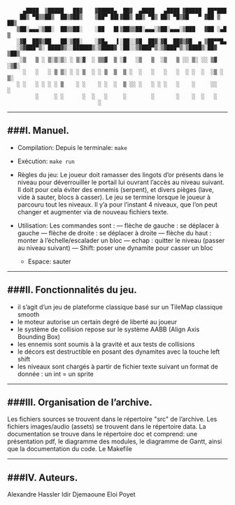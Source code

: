          ▄████  ▒█████   ██▓    ▓█████▄  ██▓  ▄████   ▄████ ▓█████  ██▀███  
        ██▒ ▀█▒▒██▒  ██▒▓██▒    ▒██▀ ██▌▓██▒ ██▒ ▀█▒ ██▒ ▀█▒▓█   ▀ ▓██ ▒ ██▒
       ▒██░▄▄▄░▒██░  ██▒▒██░    ░██   █▌▒██▒▒██░▄▄▄░▒██░▄▄▄░▒███   ▓██ ░▄█ ▒
       ░▓█  ██▓▒██   ██░▒██░    ░▓█▄   ▌░██░░▓█  ██▓░▓█  ██▓▒▓█  ▄ ▒██▀▀█▄  
       ░▒▓███▀▒░ ████▓▒░░██████▒░▒████▓ ░██░░▒▓███▀▒░▒▓███▀▒░▒████▒░██▓ ▒██▒
        ░▒   ▒ ░ ▒░▒░▒░ ░ ▒░▓  ░ ▒▒▓  ▒ ░▓   ░▒   ▒  ░▒   ▒ ░░ ▒░ ░░ ▒▓ ░▒▓░
         ░   ░   ░ ▒ ▒░ ░ ░ ▒  ░ ░ ▒  ▒  ▒ ░  ░   ░   ░   ░  ░ ░  ░  ░▒ ░ ▒░
       ░ ░   ░ ░ ░ ░ ▒    ░ ░    ░ ░  ░  ▒ ░░ ░   ░ ░ ░   ░    ░     ░░   ░ 
             ░     ░ ░      ░  ░   ░     ░        ░       ░    ░  ░   ░     
                                 ░                                          

---
###I. Manuel.
---
- Compilation: Depuis le terminale: `make`

- Exécution: `make run`

- Règles du jeu: Le joueur doit ramasser des lingots d’or présents dans le niveau pour déverrouiller le portail lui ouvrant l’accès au niveau suivant. 
Il doit pour cela éviter des ennemis (serpent), et divers pièges (lave, vide à sauter, blocs à casser).
Le jeu se termine lorsque le joueur à parcouru tout les niveaux. Il y’a pour l’instant 4 niveaux, que l’on peut changer et augmenter via de nouveau fichiers texte.

- Utilisation:
	Les commandes sont :
	— flèche de gauche : se déplacer à gauche
	— flèche de droite : se déplacer à droite
	— flèche du haut : monter à l’échelle/escalader un bloc
	— echap : quitter le niveau (passer au niveau suivant)
	— Shift: poser une dynamite pour casser un bloc
	- Espace: sauter

---
###II. Fonctionnalités du jeu.
---

- il s’agit d’un jeu de plateforme classique basé sur un TileMap classique smooth
- le moteur autorise un certain degré de liberté au joueur
- le système de collision repose sur le système AABB (Align Axis Bounding Box)
- les ennemis sont soumis à la gravité et aux tests de collisions
- le décors est destructible en posant des dynamites avec la touche left shift
- les niveaux sont chargés à partir de fichier texte suivant un format de donnée : un int = un sprite

---
###III. Organisation de l’archive.
---

Les fichiers sources se trouvent dans le répertoire "src" de l’archive.
Les fichiers images/audio (assets) se trouvent dans le répertoire data.
La documentation se trouve dans le répertoire doc et comprend: une présentation pdf, le diagramme des modules, le diagramme de Gantt, ainsi que la documentation du code.
Le Makefile 

---
###IV. Auteurs.
---
Alexandre Hassler
Idir Djemaoune
Eloi Poyet
